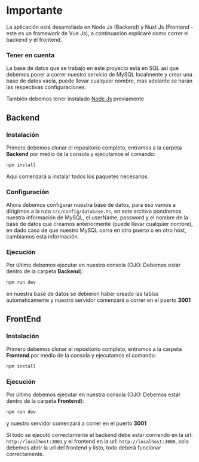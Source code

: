 # Importante  

La aplicación está desarrollada en Node Js (Backend) y Nuxt Js (Frontend - este es un framework de Vue Js), a continuación explicaré como correr el backend y el frontend.

### **Tener en cuenta**

La base de datos que se trabajó en este proyecto está en SQL así que debemos poner a correr nuestro servicio de MySQL localmente y crear una base de datos vacía, puede llevar cualquier nombre, mas adelante se harán las respectivas configuraciones.

También debemos tener instalado [Node Js](https://nodejs.org/en/) previamente   
## Backend

### **Instalación**


Primero debemos clonar el repositorio completo, entramos a la carpeta **Backend** por medio de la consola y ejecutamos el comando:

``` sh
npm install
```

Aquí comenzará a instalar todos los paquetes necesarios.

### **Configuración**

Ahora debemos configurar nuestra base de datos, para eso vamos a dirigirnos a la ruta `src/config/database.ts`, en este archivo pondremos nuestra información de MySQL, el userName, password y el nombre de la base de datos que creamos anteriormente (puede llevar cualquier nombre), en dado caso de que nuestro MySQL corra en otro puerto o en otro host, cambiamos esta información.

### **Ejecución**

Por último debemos ejecutar en nuestra consola (OJO: Debemos estár dentro de la carpeta **Backend**):

```sh
npm run dev
```

en nuestra base de datos se debieron haber creado las tablas automaticamente y nuestro servidor comenzará a correr en el puerto **3001**

## FrontEnd

### **Instalación**


Primero debemos clonar el repositorio completo, entramos a la carpeta **Frontend** por medio de la consola y ejecutamos el comando:

``` sh
npm install
```

### **Ejecución**

Por último debemos ejecutar en nuestra consola (OJO: Debemos estár dentro de la carpeta **Frontend**):

```sh
npm run dev
```

y nuestro servidor comenzará a correr en el puerto **3001**   

Si todo se ejecutó correctamente el backend debe estar corriendo en la url: `http://localhost:3001` y el frontend en la url: `http://localhost:3000`, solo debemos abrir la url del frontend y listo, todo deberá funcionar correctamente.